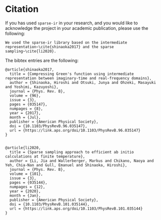 # Citation

If you has used `sparse-ir` in your research, and you would like to acknowledge the project in your academic publication, please use the following:

```
We used the sparse-ir library based on the intermediate representation~\cite{shinaoka2017} and the sparse sampling~\cite{li2020}.
```

The bibtex entries are the following:

```
@article{shinaoka2017,
  title = {Compressing Green's function using intermediate representation between imaginary-time and real-frequency domains},
  author = {Shinaoka, Hiroshi and Otsuki, Junya and Ohzeki, Masayuki and Yoshimi, Kazuyoshi},
  journal = {Phys. Rev. B},
  volume = {96},
  issue = {3},
  pages = {035147},
  numpages = {8},
  year = {2017},
  month = {Jul},
  publisher = {American Physical Society},
  doi = {10.1103/PhysRevB.96.035147},
  url = {https://link.aps.org/doi/10.1103/PhysRevB.96.035147}
}


@article{li2020,
  title = {Sparse sampling approach to efficient ab initio calculations at finite temperature},
  author = {Li, Jia and Wallerberger, Markus and Chikano, Naoya and Yeh, Chia-Nan and Gull, Emanuel and Shinaoka, Hiroshi},
  journal = {Phys. Rev. B},
  volume = {101},
  issue = {3},
  pages = {035144},
  numpages = {12},
  year = {2020},
  month = {Jan},
  publisher = {American Physical Society},
  doi = {10.1103/PhysRevB.101.035144},
  url = {https://link.aps.org/doi/10.1103/PhysRevB.101.035144}
}

```
